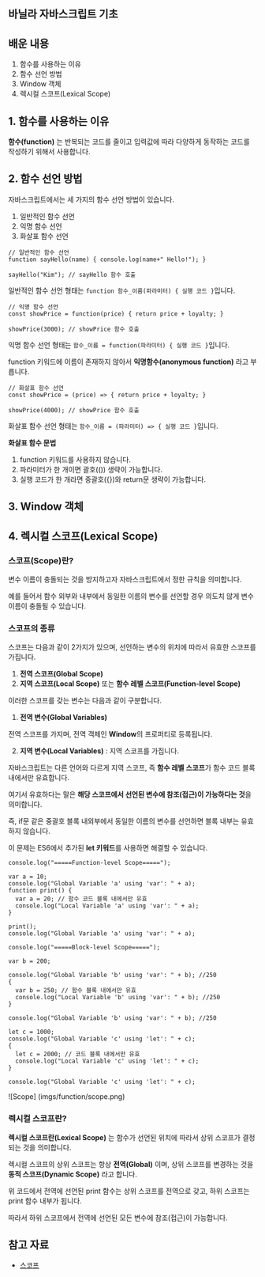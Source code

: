 ## 바닐라 자바스크립트 기초

## 배운 내용

1. 함수를 사용하는 이유
2. 함수 선언 방법
3. Window 객체
4. 렉시컬 스코프(Lexical Scope)

## 1. 함수를 사용하는 이유

**함수(function)** 는 반복되는 코드를 줄이고 입력값에 따라 다양하게 동작하는 코드를 작성하기 위해서 사용합니다.

## 2. 함수 선언 방법

자바스크립트에서는 세 가지의 함수 선언 방법이 있습니다.

1. 일반적인 함수 선언
2. 익명 함수 선언
3. 화살표 함수 선언

```
// 일반적인 함수 선언
function sayHello(name) { console.log(name+" Hello!"); }

sayHello("Kim"); // sayHello 함수 호출
```

일반적인 함수 선언 형태는 `function 함수_이름(파라미터) { 실행 코드 }`입니다.

```
// 익명 함수 선언
const showPrice = function(price) { return price + loyalty; }

showPrice(3000); // showPrice 함수 호출
```

익명 함수 선언 형태는 `함수_이름 = function(파라미터) { 실행 코드 }`입니다.

function 키워드에 이름이 존재하지 않아서 **익명함수(anonymous function)** 라고 부릅니다.

```
// 화살표 함수 선언
const showPrice = (price) => { return price + loyalty; }

showPrice(4000); // showPrice 함수 호출
```

화살표 함수 선언 형태는 `함수_이름 = (파라미터) => { 실행 코드 }`입니다.

**화살표 함수 문법**

1. function 키워드를 사용하지 않습니다.
2. 파라미터가 한 개이면 괄호(()) 생략이 가능합니다.
3. 실행 코드가 한 개라면 중괄호({})와 return문 생략이 가능합니다.

## 3. Window 객체

## 4. 렉시컬 스코프(Lexical Scope)

### 스코프(Scope)란?

변수 이름이 충돌되는 것을 방지하고자 자바스크립트에서 정한 규칙을 의미합니다.

예를 들어서 함수 외부와 내부에서 동일한 이름의 변수를 선언할 경우 의도치 않게 변수 이름이 충돌될 수 있습니다.

### 스코프의 종류

스코프는 다음과 같이 2가지가 있으며, 선언하는 변수의 위치에 따라서 유효한 스코프를 가집니다.

1. **전역 스코프(Global Scope)**
2. **지역 스코프(Local Scope)** 또는 **함수 레벨 스코프(Function-level Scope)**

이러한 스코프를 갖는 변수는 다음과 같이 구분합니다.

1. **전역 변수(Global Variables)**

전역 스코프를 가지며, 전역 객체인 **Window**의 프로퍼티로 등록됩니다.

2. **지역 변수(Local Variables)** : 지역 스코프를 가집니다.

자바스크립트는 다른 언어와 다르게 지역 스코프, 즉 **함수 레벨 스코프**가 함수 코드 블록 내에서만 유효합니다.

여기서 유효하다는 말은 **해당 스코프에서 선언된 변수에 참조(접근)이 가능하다는 것**을 의미합니다.

즉, if문 같은 중괄호 블록 내외부에서 동일한 이름의 변수를 선언하면 블록 내부는 유효하지 않습니다.

이 문제는 ES6에서 추가된 **let 키워드**를 사용하면 해결할 수 있습니다.

```
console.log("=====Function-level Scope=====");

var a = 10;
console.log("Global Variable 'a' using 'var': " + a);
function print() {
  var a = 20; // 함수 코드 블록 내에서만 유효
  console.log("Local Variable 'a' using 'var': " + a);
}

print();
console.log("Global Variable 'a' using 'var': " + a);

console.log("=====Block-level Scope=====");

var b = 200;

console.log("Global Variable 'b' using 'var': " + b); //250
{
  var b = 250; // 함수 블록 내에서만 유효
  console.log("Local Variable 'b' using 'var': " + b); //250
}

console.log("Global Variable 'b' using 'var': " + b); //250

let c = 1000;
console.log("Global Variable 'c' using 'let': " + c);
{
  let c = 2000; // 코드 블록 내에서만 유효
  console.log("Local Variable 'c' using 'let': " + c);
}

console.log("Global Variable 'c' using 'let': " + c);

```

![Scope] (imgs/function/scope.png)

### 렉시컬 스코프란?

**렉시컬 스코프란(Lexical Scope)** 는 함수가 선언된 위치에 따라서 상위 스코프가 결정되는 것을 의미합니다.

렉시컬 스코프의 상위 스코프는 항상 **전역(Global)** 이며, 상위 스코프를 변경하는 것을 **동적 스코프(Dynamic Scope)** 라고 합니다.

위 코드에서 전역에 선언된 print 함수는 상위 스코프를 전역으로 갖고, 하위 스코프는 print 함수 내부가 됩니다.

따라서 하위 스코프에서 전역에 선언된 모든 변수에 참조(접근)이 가능합니다.

## 참고 자료

- [스코프](https://poiemaweb.com/js-scope)
